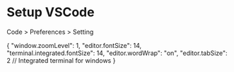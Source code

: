 # Setup VSCode

Code > Preferences > Setting

{
    "window.zoomLevel": 1,
    "editor.fontSize": 14,
    "terminal.integrated.fontSize": 14,
    "editor.wordWrap": "on",
    "editor.tabSize": 2
    // Integrated terminal for windows
}